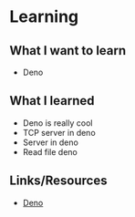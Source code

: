 # Learning

## What I want to learn

 - Deno

## What I learned
 - Deno is really cool
 - TCP server in deno
 - Server in deno
 - Read file deno

## Links/Resources
- [Deno](https://deno.land)
